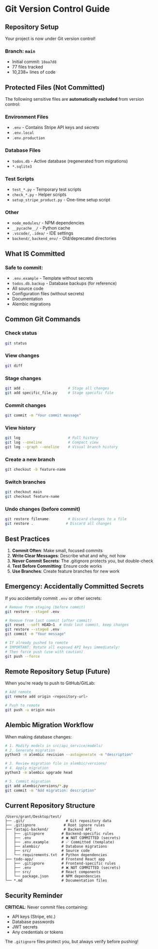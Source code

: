 # Git Version Control Guide

## Repository Setup

Your project is now under Git version control!

### Branch: `main`
- Initial commit: `10aa7d8`
- 77 files tracked
- 10,238+ lines of code

## Protected Files (Not Committed)

The following sensitive files are **automatically excluded** from version control:

### Environment Files
- `.env` - Contains Stripe API keys and secrets
- `.env.local`
- `.env.production`

### Database Files
- `todos.db` - Active database (regenerated from migrations)
- `*.sqlite3`

### Test Scripts
- `test_*.py` - Temporary test scripts
- `check_*.py` - Helper scripts
- `setup_stripe_product.py` - One-time setup script

### Other
- `node_modules/` - NPM dependencies
- `__pycache__/` - Python cache
- `.vscode/`, `.idea/` - IDE settings
- `backend/`, `backend_env/` - Old/deprecated directories

## What IS Committed

### Safe to commit:
- `.env.example` - Template without secrets
- `todos.db.backup` - Database backups (for reference)
- All source code
- Configuration files (without secrets)
- Documentation
- Alembic migrations

## Common Git Commands

### Check status
```bash
git status
```

### View changes
```bash
git diff
```

### Stage changes
```bash
git add .                    # Stage all changes
git add specific_file.py     # Stage specific file
```

### Commit changes
```bash
git commit -m "Your commit message"
```

### View history
```bash
git log                      # Full history
git log --oneline            # Compact view
git log --graph --oneline    # Visual branch history
```

### Create a new branch
```bash
git checkout -b feature-name
```

### Switch branches
```bash
git checkout main
git checkout feature-name
```

### Undo changes (before commit)
```bash
git restore filename         # Discard changes to a file
git restore .               # Discard all changes
```

## Best Practices

1. **Commit Often**: Make small, focused commits
2. **Write Clear Messages**: Describe what and why, not how
3. **Never Commit Secrets**: The .gitignore protects you, but double-check
4. **Test Before Committing**: Ensure code works
5. **Use Branches**: Create feature branches for new work

## Emergency: Accidentally Committed Secrets

If you accidentally commit `.env` or other secrets:

```bash
# Remove from staging (before commit)
git restore --staged .env

# Remove from last commit (after commit)
git reset --soft HEAD~1  # Undo last commit, keep changes
git restore --staged .env
git commit -m "Your message"

# If already pushed to remote
# IMPORTANT: Rotate all exposed API keys immediately!
# Then force push (use with caution)
git push --force
```

## Remote Repository Setup (Future)

When you're ready to push to GitHub/GitLab:

```bash
# Add remote
git remote add origin <repository-url>

# Push to remote
git push -u origin main
```

## Alembic Migration Workflow

When making database changes:

```bash
# 1. Modify models in src/api_service/models/
# 2. Generate migration
python3 -m alembic revision --autogenerate -m "description"

# 3. Review migration file in alembic/versions/
# 4. Apply migration
python3 -m alembic upgrade head

# 5. Commit migration
git add alembic/versions/*.py
git commit -m "Add migration: description"
```

## Current Repository Structure

```
/Users/grant/Desktop/test/
├── .git/                   # Git repository data
├── .gitignore             # Root ignore rules
├── fastapi-backend/       # Backend API
│   ├── .gitignore        # Backend-specific rules
│   ├── .env              # ❌ NOT COMMITTED (secrets)
│   ├── .env.example      # ✅ Committed (template)
│   ├── alembic/          # Database migrations
│   ├── src/              # Source code
│   └── requirements.txt  # Python dependencies
├── todo-app/             # Frontend React app
│   ├── .gitignore        # Frontend-specific rules
│   ├── .env              # ❌ NOT COMMITTED (secrets)
│   ├── src/              # React components
│   └── package.json      # NPM dependencies
└── *.md                  # Documentation files
```

## Security Reminder

**CRITICAL**: Never commit files containing:
- API keys (Stripe, etc.)
- Database passwords
- JWT secrets
- Any credentials or tokens

The `.gitignore` files protect you, but always verify before pushing!

